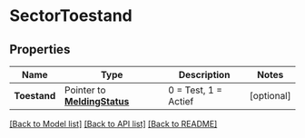 # SectorToestand

## Properties

Name | Type | Description | Notes
------------ | ------------- | ------------- | -------------
**Toestand** | Pointer to [**MeldingStatus**](MeldingStatus.md) | 0 &#x3D; Test, 1 &#x3D; Actief | [optional] 

[[Back to Model list]](../README.md#documentation-for-models) [[Back to API list]](../README.md#documentation-for-api-endpoints) [[Back to README]](../README.md)


